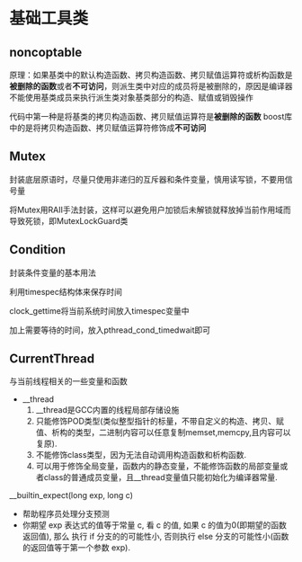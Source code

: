 # 基础工具类 
 
## noncoptable 

原理：如果基类中的默认构造函数、拷贝构造函数、拷贝赋值运算符或析构函数是**被删除的函数**或者**不可访问**，则派生类中对应的成员将是被删除的，原因是编译器不能使用基类成员来执行派生类对象基类部分的构造、赋值或销毁操作 

代码中第一种是将基类的拷贝构造函数、拷贝赋值运算符是**被删除的函数** 
boost库中的是将拷贝构造函数、拷贝赋值运算符修饰成**不可访问** 

## Mutex 

封装底层原语时，尽量只使用非递归的互斥器和条件变量，慎用读写锁，不要用信号量 

将Mutex用RAII手法封装，这样可以避免用户加锁后未解锁就释放掉当前作用域而导致死锁，即MutexLockGuard类 

## Condition 

封装条件变量的基本用法 

利用timespec结构体来保存时间 

clock_gettime将当前系统时间放入timespec变量中 

加上需要等待的时间，放入pthread_cond_timedwait即可 

## CurrentThread 

与当前线程相关的一些变量和函数

*   __thread
    1.  __thread是GCC内置的线程局部存储设施
    2.  只能修饰POD类型(类似整型指针的标量，不带自定义的构造、拷贝、赋值、析构的类型，二进制内容可以任意复制memset,memcpy,且内容可以复原).
    3. 不能修饰class类型，因为无法自动调用构造函数和析构函数.
    4. 可以用于修饰全局变量，函数内的静态变量，不能修饰函数的局部变量或者class的普通成员变量，且__thread变量值只能初始化为编译器常量.
 
__builtin_expect(long exp, long c)
* 帮助程序员处理分支预测
* 你期望 exp 表达式的值等于常量 c, 看 c 的值, 如果 c 的值为0(即期望的函数返回值), 那么 执行 if 分支的的可能性小, 否则执行 else 分支的可能性小(函数的返回值等于第一个参数 exp).